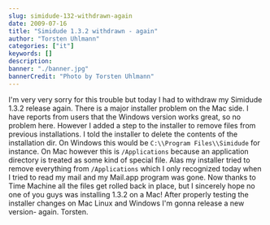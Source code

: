 ```yaml
---
slug: simidude-132-withdrawn-again
date: 2009-07-16
title: "Simidude 1.3.2 withdrawn - again"
author: "Torsten Uhlmann"
categories: ["it"]
keywords: []
description:
banner: "./banner.jpg"
bannerCredit: "Photo by Torsten Uhlmann"
---
```


I'm very very sorry for this trouble but today I had to withdraw my Simidude 1.3.2 release again. There is a major installer problem on the Mac side. I have reports from users that the Windows version works great, so no problem here. However I added a step to the installer to remove files from previous installations. I told the installer to delete the contents of the installation dir. On Windows this would be `C:\\Program Files\\Simidude` for instance. On Mac however this is `/Applications` because an application directory is treated as some kind of special file. Alas my installer tried to remove everything from `/Applications` which I only recognized today when I tried to read my mail and my Mail.app program was gone. Now thanks to Time Machine all the files get rolled back in place, but I sincerely hope no one of you guys was installing 1.3.2 on a Mac! After properly testing the installer changes on Mac Linux and Windows I'm gonna release a new version- again. Torsten.

